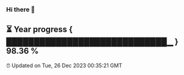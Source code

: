 ### Hi there 👋
⏳ Year progress { █████████████████████████████▁ } 98.36 %
---
⏰ Updated on Tue, 26 Dec 2023 00:35:21 GMT

